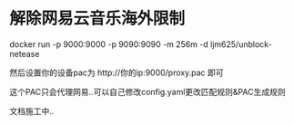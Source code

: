 # 解除网易云音乐海外限制
docker run -p 9000:9000 -p 9090:9090 -m 256m -d ljm625/unblock-netease

然后设置你的设备pac为 http://你的ip:9000/proxy.pac 即可

这个PAC只会代理网易..可以自己修改config.yaml更改匹配规则&PAC生成规则

文档施工中..
